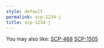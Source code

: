 ```yaml
---
style: default
permalink: scp-1234-j
title: scp-1234-j
---
```

You may also like:
[SCP-468](http://scp-wiki.net/scp-468)
[SCP-1505](http://scp-wiki.net/scp-1505)